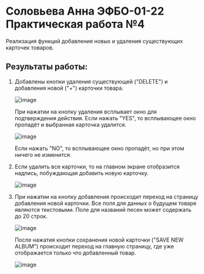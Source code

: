 # Соловьева Анна ЭФБО-01-22 Практическая работа №4

Реализация функций добавления новых и удаления существующих карточек товаров.

## Результаты работы:

1. Добавлены кнопки удаления существующей ("DELETE") и добавления новой ("+") карточки товара.

   ![image](https://github.com/user-attachments/assets/ffad51c6-dd98-4321-b96e-f008da7fd4fe)

   При нажатии на кнопку удаления всплывает окно для подтверждения действия. Если нажать "YES", то всплывающее окно пропадёт и выбранная карточка удалится.
   
   ![image](https://github.com/user-attachments/assets/8406aa08-3d57-4aaa-b2e4-91e2fcea6c4b)

   Если нажать "NO", то всплывающее окно пропадёт, но при этом ничего не изменится.
   
2. Если удалить все карточки, то на главном экране отобразится надпись, побуждающая добавить новую карточку.
   
   ![image](https://github.com/user-attachments/assets/652e999c-36b9-4e87-a6ab-8711f479a6a0)

3. При нажатии на кнопку добавления происходит переход на страницу добавления новой карточки. Все поля для данных о будущем товаре являются текстовыми. Поле для названий песен может содержать до 20 строк.
   
   ![image](https://github.com/user-attachments/assets/c5fd4c7e-2643-4207-bbcf-31b307cf9ce9)

   После нажатия кнопки сохранения новой карточки ("SAVE NEW ALBUM") происходит переход на главную страницу, где уже отображается только что добавленный товар.
   
   ![image](https://github.com/user-attachments/assets/26a8e923-371e-4e0f-aae9-dfcefaa41e06)
